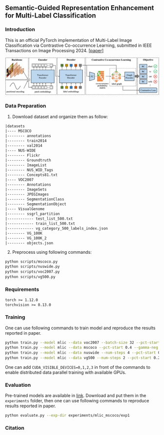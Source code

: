 ## Semantic-Guided Representation Enhancement for Multi-Label Classification

### Introduction
This is an official PyTorch implementation of Multi-Label Image Classification via Contrastive Co-occurrence Learning, submitted in IEEE Transactions on Image Processing 2024. [[paper]]()

![alt tsformer](src/framework.png)


### Data Preparation
1. Download dataset and organize them as follow:
```
|datasets
|---- MSCOCO
|-------- annotations
|-------- train2014
|-------- val2014
|---- NUS-WIDE
|-------- Flickr
|-------- Groundtruth
|-------- ImageList
|-------- NUS_WID_Tags
|-------- Concepts81.txt
|---- VOC2007
|-------- Annotations
|-------- ImageSets
|-------- JPEGImages
|-------- SegmentationClass
|-------- SegmentationObject
|---- VisualGenome
|-------- ssgrl_partition
|------------ test_list_500.txt
|------------ train_list_500.txt
|------------ vg_category_500_labels_index.json
|-------- VG_100K
|-------- VG_100K_2
|-------- objects.json
```

2. Preprocess using following commands:
```bash
python scripts/mscoco.py
python scripts/nuswide.py
python scripts/voc2007.py
python scripts/vg500.py
```

### Requirements
```
torch >= 1.12.0
torchvision >= 0.13.0
```

### Training
One can use following commands to train model and reproduce the results reported in paper.
```bash
python train.py --model mlic --data voc2007 --batch-size 32 --pct-start 0.4 --ema-decay 0.9994 --gamma-neg 0.0 --num-steps 2 --amp
python train.py --model mlic --data mscoco --pct-start 0.4 --gamma-neg 1.0 --num-steps 1 --amp
python train.py --model mlic --data nuswide --num-steps 4 --pct-start 0.4 --gamma-neg 1.0 --amp
python train.py --model mlic --data vg500 --num-steps 2 --pct-start 0.2 --img-size 512 --amp
```
One can add `CUDA_VISIBLE_DEVICES=0,1,2,3` in front of the commands to enable distributed data parallel training with available GPUs.
### Evaluation

Pre-trained models are available in [link](https://pan.seu.edu.cn:443/link/524D2C7E5F89C0B2017AF5A746BD84BC). Download and put them in the `experiments` folder, then one can use following commands to reproduce results reported in paper.
```bash
python evaluate.py --exp-dir experiments/mlic_mscoco/exp1
```

### Citation
```
```
